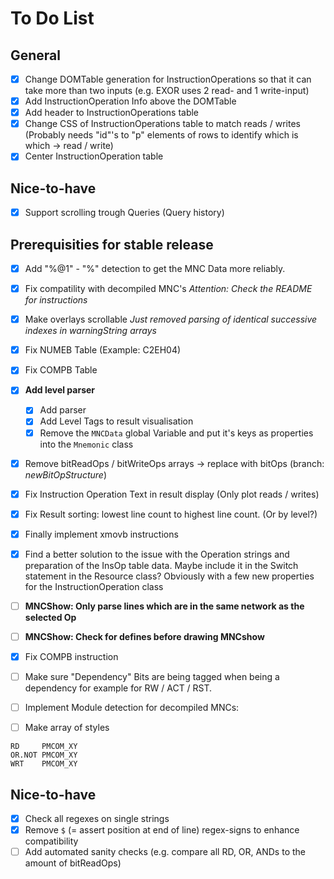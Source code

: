 # To Do List

## General
* [x] Change DOMTable generation for InstructionOperations so that it can take more
      than two inputs (e.g. EXOR uses 2 read- and 1 write-input)
* [x] Add InstructionOperation Info above the DOMTable
* [x] Add header to InstructionOperations table
* [x] Change CSS of InstructionOperations table to match reads / writes (Probably needs "id"'s to "p" elements of rows to identify which is which -> read / write)
* [x] Center InstructionOperation table

## Nice-to-have
* [x] Support scrolling trough Queries (Query history)

## Prerequisities for stable release
* [x] Add "%@1" - "%" detection to get the MNC Data more reliably.
* [x] Fix compatility with decompiled MNC's *Attention: Check the README for instructions*
* [x] Make overlays scrollable *Just removed parsing of identical successive indexes in warningString arrays*

* [x] Fix NUMEB Table (Example: C2EH04)
* [x] Fix COMPB Table
* [x] **Add level parser**
    * [x] Add parser
    * [x] Add Level Tags to result visualisation
    * [x] Remove the `MNCData` global Variable and put it's keys as properties into the `Mnemonic` class
* [x] Remove bitReadOps / bitWriteOps arrays -> replace with bitOps (branch: *newBitOpStructure*)
* [x] Fix Instruction Operation Text in result display (Only plot reads / writes)
* [X] Fix Result sorting: lowest line count to highest line count. (Or by level?)
* [x] Finally implement xmovb instructions
* [x] Find a better solution to the issue with the Operation strings and preparation of the InsOp table data. Maybe include it in the Switch statement in the Resource class? Obviously with a few new properties for the InstructionOperation class
* [ ] **MNCShow: Only parse lines which are in the same network as the selected Op**
* [ ] **MNCShow: Check for defines before drawing MNCshow**
* [x] Fix COMPB instruction
* [ ] Make sure "Dependency" Bits are being tagged when being a dependency for example for RW / ACT / RST.
* [ ] Implement Module detection for decompiled MNCs:
* [ ] Make array of styles

```
RD     PMCOM_XY
OR.NOT PMCOM_XY
WRT    PMCOM_XY
```

## Nice-to-have
* [x] Check all regexes on single strings
* [x] Remove `$` (= assert position at end of line) regex-signs to enhance compatibility
* [ ] Add automated sanity checks (e.g. compare all RD, OR, ANDs to the amount of bitReadOps)
